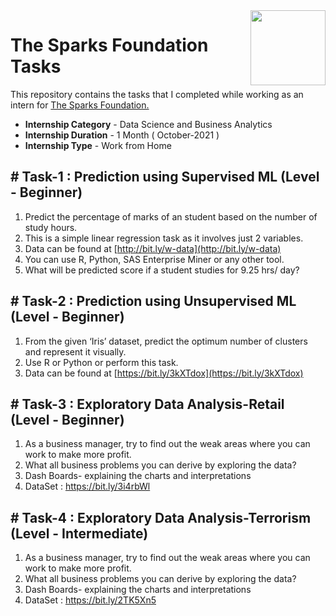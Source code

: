 <img align = right height = 120 width = 120 src = https://www.thesparksfoundationsingapore.org/images/logo_small.png>

#  The Sparks Foundation Tasks


This repository contains the tasks that I completed while working as an intern for [The Sparks Foundation.](https://www.thesparksfoundationsingapore.org/)
- **Internship Category** - Data Science and Business Analytics
- **Internship Duration** - 1 Month ( October-2021 )
- **Internship Type** - Work from Home


## # Task-1 : Prediction using Supervised ML (Level - Beginner)

1. Predict the percentage of marks of an student based on the number of study hours.
2. This is a simple linear regression task as it involves just 2 variables.
3. Data can be found at [http://bit.ly/w-data](http://bit.ly/w-data)
4. You can use R, Python, SAS Enterprise Miner or any other tool.
5. What will be predicted score if a student studies for 9.25 hrs/ day?

## # Task-2 : Prediction using Unsupervised ML (Level - Beginner)

1. From the given ‘Iris’ dataset, predict the optimum number of clusters and represent it visually.
2. Use R or Python or perform this task.
3. Data can be found at [https://bit.ly/3kXTdox](https://bit.ly/3kXTdox)

## # Task-3 : Exploratory Data Analysis-Retail (Level - Beginner)

1. As a business manager, try to find out the weak areas where you can work to make more profit.
2. What all business problems you can derive by exploring the data?
3. Dash Boards- explaining the charts and interpretations
4. DataSet : https://bit.ly/3i4rbWl

## # Task-4 : Exploratory Data Analysis-Terrorism (Level - Intermediate)

1. As a business manager, try to find out the weak areas where you can work to make more profit.
2. What all business problems you can derive by exploring the data?
3. Dash Boards- explaining the charts and interpretations
4. DataSet : https://bit.ly/2TK5Xn5
